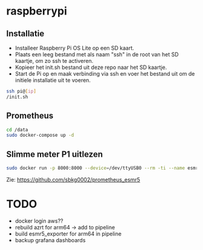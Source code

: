 # raspberrypi

## Installatie

- Installeer Raspberry Pi OS Lite op een SD kaart.
- Plaats een leeg bestand met als naam "ssh" in de root van het SD kaartje, om zo ssh te activeren.
- Kopieer het init.sh bestand uit deze repo naar het SD kaartje.
- Start de Pi op en maak verbinding via ssh en voer het bestand uit om de initiele installatie uit te voeren.

```bash
ssh pi@[ip]
/init.sh
```

## Prometheus

```bash
cd /data
sudo docker-compose up -d
```

## Slimme meter P1 uitlezen

```bash
sudo docker run -p 8000:8000 --device=/dev/ttyUSB0 --rm -ti --name esmr5_exporter esmr5_exporter:1.0
```

Zie:
https://github.com/sbkg0002/prometheus_esmr5

# TODO

- docker login aws??
- rebuild azrt for arm64 -> add to pipeline
- build esmr5_exporter for arm64 in pipeline
- backup grafana dashboards
